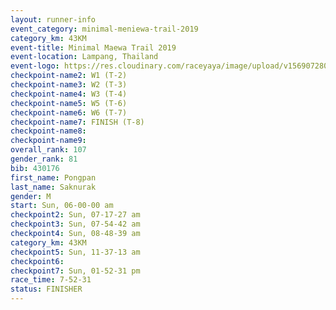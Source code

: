 ```yaml
---
layout: runner-info 
event_category: minimal-meniewa-trail-2019 
category_km: 43KM
event-title: Minimal Maewa Trail 2019 
event-location: Lampang, Thailand 
event-logo: https://res.cloudinary.com/raceyaya/image/upload/v1569072805/logo/minimal-trail_ktnvsp.jpg 
checkpoint-name2: W1 (T-2) 
checkpoint-name3: W2 (T-3) 
checkpoint-name4: W3 (T-4) 
checkpoint-name5: W5 (T-6) 
checkpoint-name6: W6 (T-7) 
checkpoint-name7: FINISH (T-8) 
checkpoint-name8: 
checkpoint-name9: 
overall_rank: 107
gender_rank: 81
bib: 430176
first_name: Pongpan
last_name: Saknurak
gender: M
start: Sun, 06-00-00 am
checkpoint2: Sun, 07-17-27 am
checkpoint3: Sun, 07-54-42 am
checkpoint4: Sun, 08-48-39 am
category_km: 43KM
checkpoint5: Sun, 11-37-13 am
checkpoint6: 
checkpoint7: Sun, 01-52-31 pm
race_time: 7-52-31
status: FINISHER
---
```

